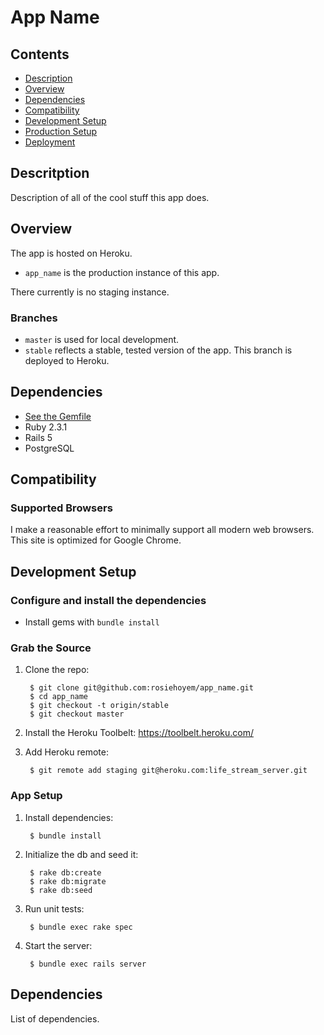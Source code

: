 # App Name

## Contents

* [Description](#description)
* [Overview](#overview)
* [Dependencies](#dependencies)
* [Compatibility](#compatibility)
* [Development Setup](#development-setup)
* [Production Setup](#production-setup)
* [Deployment](#deployment)

## Descritption

Description of all of the cool stuff this app does.


## Overview

The app is hosted on Heroku.

* `app_name` is the production instance of this app.

There currently is no staging instance.

### Branches

* `master` is used for local development.
* `stable` reflects a stable, tested version of the app. This branch is deployed to Heroku.


## Dependencies

* [See the Gemfile](https://github.com/rosiehoyem/app_name/blob/master/Gemfile)
* Ruby 2.3.1
* Rails 5
* PostgreSQL


## Compatibility

### Supported Browsers

I make a reasonable effort to minimally support all modern web browsers. This site is optimized for Google Chrome.


## Development Setup

### Configure and install the dependencies

* Install gems with `bundle install`

### Grab the Source

1. Clone the repo:

        $ git clone git@github.com:rosiehoyem/app_name.git
        $ cd app_name
        $ git checkout -t origin/stable
        $ git checkout master

2. Install the Heroku Toolbelt: https://toolbelt.heroku.com/

3. Add Heroku remote:

        $ git remote add staging git@heroku.com:life_stream_server.git


### App Setup

1. Install dependencies:

        $ bundle install

2. Initialize the db and seed it:

        $ rake db:create
        $ rake db:migrate
        $ rake db:seed

3. Run unit tests:

        $ bundle exec rake spec

4. Start the server:

        $ bundle exec rails server


## Dependencies

List of dependencies.